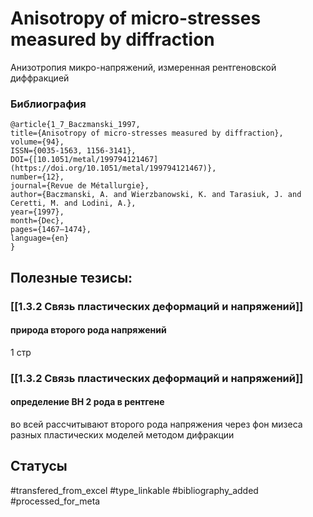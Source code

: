 # Anisotropy of micro-stresses measured by diffraction

Анизотропия микро-напряжений, измеренная рентгеновской диффракцией

### Библиография
```
@article{1_7_Baczmanski_1997,
title={Anisotropy of micro-stresses measured by diffraction},
volume={94},
ISSN={0035-1563, 1156-3141},
DOI={[10.1051/metal/199794121467](https://doi.org/10.1051/metal/199794121467)},
number={12},
journal={Revue de Métallurgie},
author={Baczmanski, A. and Wierzbanowski, K. and Tarasiuk, J. and Ceretti, M. and Lodini, A.},
year={1997},
month={Dec},
pages={1467–1474},
language={en}
}
```

## Полезные тезисы:
### [[1.3.2 Связь пластических деформаций и напряжений]]
#### природа второго рода напряжений 
1 стр

### [[1.3.2 Связь пластических деформаций и напряжений]]
#### определение ВН 2 рода в рентгене
во всей рассчитывают второго рода напряжения через фон мизеса разных пластических моделей методом дифракции


## Статусы
#transfered_from_excel 
#type_linkable 
#bibliography_added
#processed_for_meta

